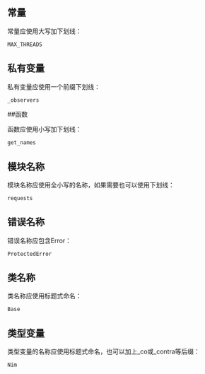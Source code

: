 ## 常量

常量应使用大写加下划线：
```python
MAX_THREADS
```
## 私有变量

私有变量应使用一个前缀下划线：
```python
_observers
```

##函数

函数应使用小写加下划线：
```python
get_names
```

## 模块名称

模块名称应使用全小写的名称，如果需要也可以使用下划线：
```python
requests
```

## 错误名称

错误名称应包含Error：
```python
ProtectedError
```

## 类名称

类名称应使用标题式命名：
```python
Base
```

## 类型变量

类型变量的名称应使用标题式命名，也可以加上_co或_contra等后缀：
```python
Nim
```